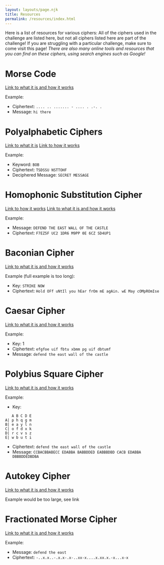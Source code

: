 ```yaml
---
layout: layouts/page.njk
title: Resources
permalink: /resources/index.html
---
```

Here is a list of resources for various ciphers: All of the ciphers used in the challenge are listed here, but not all ciphers listed here are part of the challenge! If you are struggling with a particular challenge, make sure to come visit this page! *There are also many online tools and resources that you can find on these ciphers, using search engines such as Google!*

# Morse Code
[Link to what it is and how it works](https://www.cryptomuseum.com/radio/morse/)

Example:
- Ciphertext: `.... .. ....... - .... . .-. .` 
- Message: `hi there`

# Polyalphabetic Ciphers
[Link to what it is](https://medium.com/blockgeeks-blog/cryptography-for-dummies-part-3-polyalphabetic-ciphers-c6fbefa3f06c)
[Link to how it works](http://pi.math.cornell.edu/~mec/2003-2004/cryptography/polyalpha/polyalpha.html)

Example:
- Keyword: `BOB`
- Ciphertext: `TSDSSU NSTTOHF`
- Deciphered Message: `SECRET MESSAGE`

# Homophonic Substitution Cipher

[Link to how it works](http://pi.math.cornell.edu/~mec/2003-2004/cryptography/polyalpha/polyalpha.html)
[Link to what it is and how it works](http://practicalcryptography.com/ciphers/classical-era/homophonic-substitution/)

Example:
- Message: `DEFEND THE EAST WALL OF THE CASTLE`
- Ciphertext: `F7EZ5F UC2 1DR6 M9PP 0E 6CZ SD4UP1`

# Baconian Cipher
[Link to what it is and how it works](http://practicalcryptography.com/ciphers/classical-era/baconian/
)

Example (full example is too long):
- Key: `STRIKE NOW`
- Ciphertext: `Hold OFf uNtIl you hEar frOm mE agAin. wE May cOMpROmIse`

# Caesar Cipher
[Link to what it is and how it works](http://practicalcryptography.com/ciphers/classical-era/caesar/
)

Example:
- Key: 1
- Ciphertext: `efgfoe uif fbtu xbmm pg uif dbtumf`
- Message: `defend the east wall of the castle`

# Polybius Square Cipher
[Link to what it is and how it works](http://practicalcryptography.com/ciphers/classical-era/polybius-square/
)

Example:
- Key:
```
   A B C D E
A| p h q g m
B| e a y l n
C| o f d x k
D| r c v s z
E| w b u t i
```
- Ciphertext: `defend the east wall of the castle`
- Message: `CCBACBBABECC EDABBA BABBDDED EABBBDBD CACB EDABBA DBBBDDEDBDBA`

# Autokey Cipher
[Link to what it is and how it works](http://practicalcryptography.com/ciphers/classical-era/autokey/)

Example would be too large, see link

# Fractionated Morse Cipher
[Link to what it is and how it works](http://practicalcryptography.com/ciphers/classical-era/fractionated-morse/)

Example:
- Message: `defend the east`
- Ciphertext: `-..x.x..-.x.x-.x-..xx-x....x.xx.x.-x...x-x`
